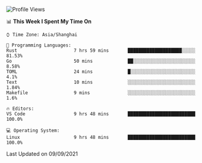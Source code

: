 <!--START_SECTION:waka-->
![Profile Views](http://img.shields.io/badge/Profile%20Views-28-blue)

📊 **This Week I Spent My Time On** 

```text
⌚︎ Time Zone: Asia/Shanghai

💬 Programming Languages: 
Rust                     7 hrs 59 mins       ████████████████████░░░░░   81.53% 
Go                       50 mins             ██░░░░░░░░░░░░░░░░░░░░░░░   8.58% 
TOML                     24 mins             █░░░░░░░░░░░░░░░░░░░░░░░░   4.1% 
Text                     10 mins             ░░░░░░░░░░░░░░░░░░░░░░░░░   1.84% 
Makefile                 9 mins              ░░░░░░░░░░░░░░░░░░░░░░░░░   1.6%

🔥 Editors: 
VS Code                  9 hrs 48 mins       █████████████████████████   100.0%

💻 Operating System: 
Linux                    9 hrs 48 mins       █████████████████████████   100.0%

```


 Last Updated on 09/09/2021
<!--END_SECTION:waka-->
